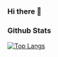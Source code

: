 ### Hi there 👋

<!--
**janeslee/janeslee** is a ✨ _special_ ✨ repository because its `README.md` (this file) appears on your GitHub profile.

Here are some ideas to get you started:

- 📫 How to reach me: 
- 😄 Pronouns: ...
- ⚡ Fun fact: ...
-->

### Github Stats
[![Top Langs](https://github-readme-stats-cyan-nu.vercel.app/api/top-langs/?username=janeslee&layout=compact&langs_count=10&theme=tokyonight)](https://github.com/janeslee/github-readme-stats)
